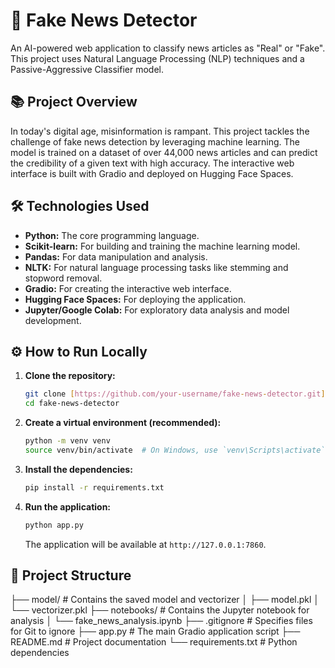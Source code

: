 # 📰 Fake News Detector

An AI-powered web application to classify news articles as "Real" or "Fake". This project uses Natural Language Processing (NLP) techniques and a Passive-Aggressive Classifier model.


## 📚 Project Overview

In today's digital age, misinformation is rampant. This project tackles the challenge of fake news detection by leveraging machine learning. The model is trained on a dataset of over 44,000 news articles and can predict the credibility of a given text with high accuracy. The interactive web interface is built with Gradio and deployed on Hugging Face Spaces.

## 🛠️ Technologies Used
- **Python:** The core programming language.
- **Scikit-learn:** For building and training the machine learning model.
- **Pandas:** For data manipulation and analysis.
- **NLTK:** For natural language processing tasks like stemming and stopword removal.
- **Gradio:** For creating the interactive web interface.
- **Hugging Face Spaces:** For deploying the application.
- **Jupyter/Google Colab:** For exploratory data analysis and model development.

## ⚙️ How to Run Locally

1.  **Clone the repository:**
    ```bash
    git clone [https://github.com/your-username/fake-news-detector.git](https://github.com/your-username/fake-news-detector.git)
    cd fake-news-detector
    ```

2.  **Create a virtual environment (recommended):**
    ```bash
    python -m venv venv
    source venv/bin/activate  # On Windows, use `venv\Scripts\activate`
    ```

3.  **Install the dependencies:**
    ```bash
    pip install -r requirements.txt
    ```

4.  **Run the application:**
    ```bash
    python app.py
    ```
    The application will be available at `http://127.0.0.1:7860`.

## 📂 Project Structure
├── model/                # Contains the saved model and vectorizer
│   ├── model.pkl
│   └── vectorizer.pkl
├── notebooks/            # Contains the Jupyter notebook for analysis
│   └── fake_news_analysis.ipynb
├── .gitignore            # Specifies files for Git to ignore
├── app.py                # The main Gradio application script
├── README.md             # Project documentation
└── requirements.txt      # Python dependencies

